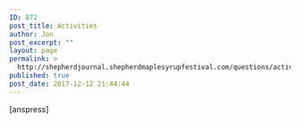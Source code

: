 ```yaml
---
ID: 872
post_title: Activities
author: Jon
post_excerpt: ""
layout: page
permalink: >
  http://shepherdjournal.shepherdmaplesyrupfestival.com/questions/activities-2
published: true
post_date: 2017-12-12 21:44:44
---
```

[anspress]